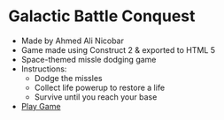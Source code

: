 # Galactic Battle Conquest
- Made by Ahmed Ali Nicobar
- Game made using Construct 2 & exported to HTML 5
- Space-themed missle dodging game
- Instructions:
  - Dodge the missles
  - Collect life powerup to restore a life
  - Survive until you reach your base
- [Play Game](https://galactic-battle-conquest.surge.sh/ "Play GBC")
